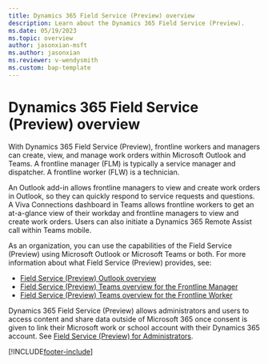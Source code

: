 ```yaml
---
title: Dynamics 365 Field Service (Preview) overview
description: Learn about the Dynamics 365 Field Service (Preview).
ms.date: 05/19/2023
ms.topic: overview
author: jasonxian-msft
ms.author: jasonxian
ms.reviewer: v-wendysmith
ms.custom: bap-template
---
```


# Dynamics 365 Field Service (Preview) overview

With Dynamics 365 Field Service (Preview), frontline workers and managers can create, view, and manage work orders within Microsoft Outlook and Teams. A frontline manager (FLM) is typically a service manager and dispatcher. A frontline worker (FLW) is a technician.

An Outlook add-in allows frontline managers to view and create work orders in Outlook, so they can quickly respond to service requests and questions. A Viva Connections dashboard in Teams allows frontline workers to get an at-a-glance view of their workday and frontline managers to view and create work orders. Users can also initiate a Dynamics 365 Remote Assist call within Teams mobile.

As an organization, you can use the capabilities of the Field Service (Preview) using Microsoft Outlook or Microsoft Teams or both. For more information about what Field Service (Preview) provides, see:

- [Field Service (Preview) Outlook overview](front-line-outlook.md)
- [Field Service (Preview) Teams overview for the Frontline Manager](front-line-teams-manager.md)
- [Field Service (Preview) Teams overview for the Frontline Worker](front-line-teams-worker.md)

Dynamics 365 Field Service (Preview) allows administrators and users to access content and share data outside of Microsoft 365 once consent is given to link their Microsoft work or school account with their Dynamics 365 account. See [Field Service (Preview) for Administrators](front-line-admin.md).

[!INCLUDE[footer-include](../includes/footer-banner.md)]
